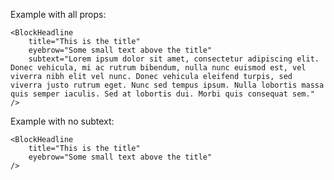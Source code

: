 Example with all props:

    <BlockHeadline 
        title="This is the title" 
        eyebrow="Some small text above the title"
        subtext="Lorem ipsum dolor sit amet, consectetur adipiscing elit. Donec vehicula, mi ac rutrum bibendum, nulla nunc euismod est, vel viverra nibh elit vel nunc. Donec vehicula eleifend turpis, sed viverra justo rutrum eget. Nunc sed tempus ipsum. Nulla lobortis massa quis semper iaculis. Sed at lobortis dui. Morbi quis consequat sem."
    />

Example with no subtext:

    <BlockHeadline 
        title="This is the title" 
        eyebrow="Some small text above the title"
    />
